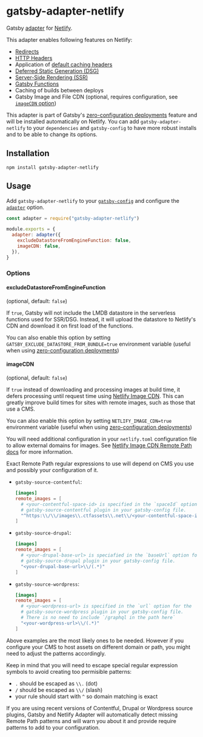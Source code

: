 # gatsby-adapter-netlify

Gatsby [adapter](https://www.gatsbyjs.com/docs/how-to/previews-deploys-hosting/adapters/) for [Netlify](https://www.netlify.com/).

This adapter enables following features on Netlify:

- [Redirects](https://www.gatsbyjs.com/docs/reference/config-files/actions/#createRedirect)
- [HTTP Headers](https://www.gatsbyjs.com/docs/how-to/previews-deploys-hosting/headers/)
- Application of [default caching headers](https://www.gatsbyjs.com/docs/how-to/previews-deploys-hosting/caching/)
- [Deferred Static Generation (DSG)](https://www.gatsbyjs.com/docs/how-to/rendering-options/using-deferred-static-generation/)
- [Server-Side Rendering (SSR)](https://www.gatsbyjs.com/docs/how-to/rendering-options/using-server-side-rendering/)
- [Gatsby Functions](https://www.gatsbyjs.com/docs/reference/functions/)
- Caching of builds between deploys
- Gatsby Image and File CDN (optional, requires configuration, see [`imageCDN` option](#imagecdn))

This adapter is part of Gatsby's [zero-configuration deployments](https://www.gatsbyjs.com/docs/how-to/previews-deploys-hosting/zero-configuration-deployments/) feature and will be installed automatically on Netlify. You can add `gatsby-adapter-netlify` to your `dependencies` and `gatsby-config` to have more robust installs and to be able to change its options.

## Installation

```shell
npm install gatsby-adapter-netlify
```

## Usage

Add `gatsby-adapter-netlify` to your [`gatsby-config`](https://www.gatsbyjs.com/docs/reference/config-files/gatsby-config/) and configure the [`adapter`](https://www.gatsbyjs.com/docs/reference/config-files/gatsby-config/#adapter) option.

```js
const adapter = require("gatsby-adapter-netlify")

module.exports = {
  adapter: adapter({
    excludeDatastoreFromEngineFunction: false,
    imageCDN: false,
  }),
}
```

### Options

#### excludeDatastoreFromEngineFunction

(optional, default: `false`)

If `true`, Gatsby will not include the LMDB datastore in the serverless functions used for SSR/DSG. Instead, it will upload the datastore to Netlify's CDN and download it on first load of the functions.

You can also enable this option by setting `GATSBY_EXCLUDE_DATASTORE_FROM_BUNDLE=true` environment variable (useful when using [zero-configuration deployments](https://www.gatsbyjs.com/docs/how-to/previews-deploys-hosting/zero-configuration-deployments/))

#### imageCDN

(optional, default: `false`)

If `true` instead of downloading and processing images at build time, it defers processing until request time using [Netlify Image CDN](https://docs.netlify.com/image-cdn/overview/). This can greatly improve build times for sites with remote images, such as those that use a CMS.

You can also enable this option by setting `NETLIFY_IMAGE_CDN=true` environment variable (useful when using [zero-configuration deployments](https://www.gatsbyjs.com/docs/how-to/previews-deploys-hosting/zero-configuration-deployments/))

You will need additional configuration in your `netlify.toml` configuration file to allow external domains for images. See [Netlify Image CDN Remote Path docs](https://docs.netlify.com/image-cdn/overview/#remote-path) for more information.

Exact Remote Path regular expressions to use will depend on CMS you use and possibly your configuration of it.

- `gatsby-source-contentful`:

  ```toml
  [images]
  remote_images = [
    # <your-contentful-space-id> is specified in the `spaceId` option for the
    # gatsby-source-contentful plugin in your gatsby-config file.
    "^https:\\/\\/images\\.ctfassets\\.net\\/<your-contentful-space-id>\\/(.*)"
  ]
  ```

- `gatsby-source-drupal`:

  ```toml
  [images]
  remote_images = [
    # <your-drupal-base-url> is speciafied in the `baseUrl` option for the
    # gatsby-source-drupal plugin in your gatsby-config file.
    "<your-drupal-base-url>\\/(.*)"
  ]
  ```

- `gatsby-source-wordpress`:

  ```toml
  [images]
  remote_images = [
    # <your-wordpress-url> is specified in the `url` option for the
    # gatsby-source-wordpress plugin in your gatsby-config file.
    # There is no need to include `/graphql in the path here`
    "<your-wordpress-url>\\/(.*)"
  ]
  ```

Above examples are the most likely ones to be needed. However if you configure
your CMS to host assets on different domain or path, you might need to adjust
the patterns accordingly.

Keep in mind that you will need to escape special regular expression symbols to avoid creating too permisible patterns:

- `.` should be escaped as `\\.` (dot)
- `/` should be escaped as `\\/` (slash)
- your rule should start with `^` so domain matching is exact

If you are using recent versions of Contentful, Drupal or Wordpress source plugins, Gatsby and Netlify Adapter will automatically detect missing Remote Path patterns and will warn you about it and provide require patterns to add to your configuration.
